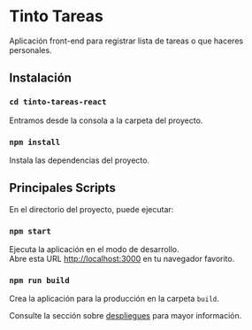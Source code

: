 # Tinto Tareas

Aplicación front-end para registrar lista de tareas o que haceres personales.

## Instalación

### `cd tinto-tareas-react`

Entramos desde la consola a la carpeta del proyecto.

### `npm install`

Instala las dependencias del proyecto.

## Principales Scripts

En el directorio del proyecto, puede ejecutar:

### `npm start`

Ejecuta la aplicación en el modo de desarrollo.\
Abre esta URL [http://localhost:3000](http://localhost:3000) en tu navegador favorito.

### `npm run build`

Crea la aplicación para la producción en la carpeta `build`.

Consulte la sección sobre [despliegues](https://facebook.github.io/create-react-app/docs/deployment) para mayor información.
